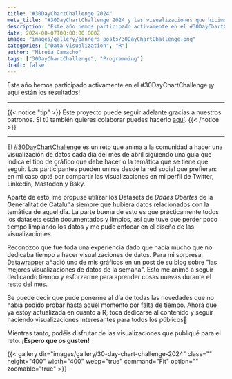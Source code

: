 ```yaml
---
title: "#30DayChartChallenge 2024"
meta_title: "#30DayChartChallenge 2024 y las visualizaciones que hicimos para cada reto"
description: "Este año hemos participado activamente en el #30DayChartChallenge ¡y aquí están los resultados!"
date: 2024-08-07T00:00:00.000Z
image: "images/gallery/banners_posts/30DayChartChallenge.png"
categories: ["Data Visualization", "R"]
author: "Mireia Camacho"
tags: ["30DayChartChallenge", "Programming"]
draft: false
---
```


Este año hemos participado activamente en el #30DayChartChallenge ¡y aquí están los resultados!

<hr>

{{< notice "tip" >}}
Este proyecto puede seguir adelante gracias a nuestros patronos. Si tú también quieres colaborar puedes hacerlo [aquí](https://www.patreon.com/user/creators?u=136816989 "Mirai Data Patreon page").
{{< /notice >}}

<hr>

El [#30DayChartChallenge](https://github.com/30daychartchallenge/edition2024 "Pág Github con las guías del reto 2024") es un reto que anima a la comunidad a hacer una visualización de datos cada día del mes de abril siguiendo una guía que indica el tipo de gráfico que debe hacer o la temática que se tiene que seguir. Los participantes pueden unirse desde la red social que prefieran: en mi caso opté por compartir las visualizaciones en mi perfil de Twitter, Linkedin, Mastodon y Bsky.

Aparte de esto, me propuse utilizar los Datasets de *Dades Obertes* de la Generalitat de Cataluña siempre que hubiera datos relacionados con la temática de aquel día. La parte buena de esto es que prácticamente todos los datasets están documentados y limpios, así que tuve que perder poco tiempo limpiando los datos y me pude enfocar en el diseño de las visualizaciones.

Reconozco que fue toda una experiencia dado que hacía mucho que no dedicaba tiempo a hacer visualizaciones de datos. Para mi sorpresa, [Datawrapper](https://blog.datawrapper.de/data-vis-dispatch-april-9-2024/ "Data Vis Dispatch Datawrapper") añadió uno de mis gráficos en un post de su blog sobre "las mejores visualizaciones de datos de la semana". Esto me animó a seguir dedicando tiempo y esforzarme para aprender cosas nuevas durante el resto del mes.

Se puede decir que pude ponerme al día de todas las novedades que no había podido probar hasta aquel momento por falta de tiempo. Ahora que ya estoy actualizada en cuanto a R, toca dedicarse al contenido y seguir haciendo visualizaciones interesantes para todos los públicos🤗

Mientras tanto, podéis disfrutar de las visualizaciones que publiqué para el reto. **¡Espero que os gusten!**

{{< gallery dir="images/gallery/30-day-chart-challenge-2024" class="" height="400" width="400" webp="true" command="Fit" option="" zoomable="true" >}}